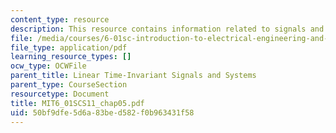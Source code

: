 ```yaml
---
content_type: resource
description: This resource contains information related to signals and systems.
file: /media/courses/6-01sc-introduction-to-electrical-engineering-and-computer-science-i-spring-2011/50bf9dfe5d6a83bed582f0b963431f58_MIT6_01SCS11_chap05.pdf
file_type: application/pdf
learning_resource_types: []
ocw_type: OCWFile
parent_title: Linear Time-Invariant Signals and Systems
parent_type: CourseSection
resourcetype: Document
title: MIT6_01SCS11_chap05.pdf
uid: 50bf9dfe-5d6a-83be-d582-f0b963431f58
---
```

